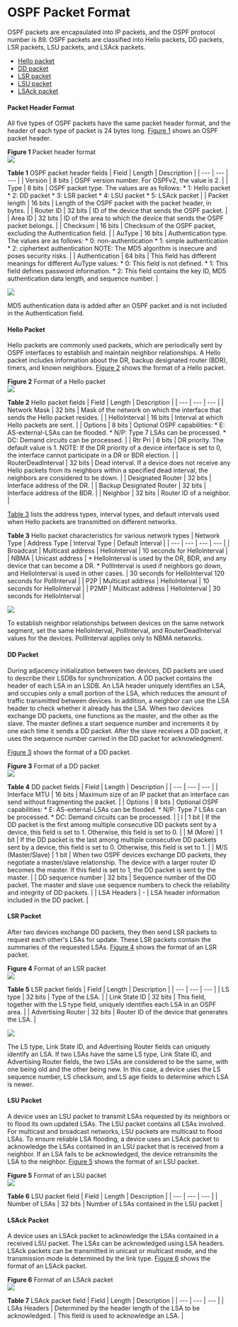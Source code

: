OSPF Packet Format
==================

OSPF packets are encapsulated into IP packets, and the OSPF protocol number is 89. OSPF packets are classified into Hello packets, DD packets, LSR packets, LSU packets, and LSAck packets.

* [Hello packet](#EN-US_CONCEPT_0000001130783220__section_02)
* [DD packet](#EN-US_CONCEPT_0000001130783220__section_03)
* [LSR packet](#EN-US_CONCEPT_0000001130783220__section_04)
* [LSU packet](#EN-US_CONCEPT_0000001130783220__section_05)
* [LSAck packet](#EN-US_CONCEPT_0000001130783220__section_06)

#### Packet Header Format

All five types of OSPF packets have the same packet header format, and the header of each type of packet is 24 bytes long. [Figure 1](#EN-US_CONCEPT_0000001130783220__fig_dc_vrp_ospf_feature_003601) shows an OSPF packet header.

**Figure 1** Packet header format  
![](figure/en-us_image_0000001176663057.png)

**Table 1** OSPF packet header fields
| Field | Length | Description |
| --- | --- | --- |
| Version | 8 bits | OSPF version number. For OSPFv2, the value is 2. |
| Type | 8 bits | OSPF packet type. The values are as follows:   * 1: Hello packet * 2: DD packet * 3: LSR packet * 4: LSU packet * 5: LSAck packet |
| Packet length | 16 bits | Length of the OSPF packet with the packet header, in bytes. |
| Router ID | 32 bits | ID of the device that sends the OSPF packet. |
| Area ID | 32 bits | ID of the area to which the device that sends the OSPF packet belongs. |
| Checksum | 16 bits | Checksum of the OSPF packet, excluding the Authentication field. |
| AuType | 16 bits | Authentication type. The values are as follows:   * 0: non-authentication * 1: simple authentication * 2: ciphertext authentication  NOTE:  The MD5 algorithm is insecure and poses security risks. |
| Authentication | 64 bits | This field has different meanings for different AuType values:   * 0: This field is not defined. * 1: This field defines password information. * 2: This field contains the key ID, MD5 authentication data length, and sequence number. |


![](../public_sys-resources/note_3.0-en-us.png) 

MD5 authentication data is added after an OSPF packet and is not included in the Authentication field.



#### Hello Packet

Hello packets are commonly used packets, which are periodically sent by OSPF interfaces to establish and maintain neighbor relationships. A Hello packet includes information about the DR, backup designated router (BDR), timers, and known neighbors. [Figure 2](#EN-US_CONCEPT_0000001130783220__fig_dc_vrp_ospf_feature_003602) shows the format of a Hello packet.

**Figure 2** Format of a Hello packet  
![](figure/en-us_image_0000001176663055.png)

**Table 2** Hello packet fields
| Field | Length | Description |
| --- | --- | --- |
| Network Mask | 32 bits | Mask of the network on which the interface that sends the Hello packet resides. |
| HelloInterval | 16 bits | Interval at which Hello packets are sent. |
| Options | 8 bits | Optional OSPF capabilities:   * E: AS-external-LSAs can be flooded. * N/P: Type 7 LSAs can be processed. * DC: Demand circuits can be processed. |
| Rtr Pri | 8 bits | DR priority. The default value is 1.  NOTE:  If the DR priority of a device interface is set to 0, the interface cannot participate in a DR or BDR election. |
| RouterDeadInterval | 32 bits | Dead interval. If a device does not receive any Hello packets from its neighbors within a specified dead interval, the neighbors are considered to be down. |
| Designated Router | 32 bits | Interface address of the DR. |
| Backup Designated Router | 32 bits | Interface address of the BDR. |
| Neighbor | 32 bits | Router ID of a neighbor. |

[Table 3](#EN-US_CONCEPT_0000001130783220__tab_dc_vrp_ospf_feature_003603) lists the address types, interval types, and default intervals used when Hello packets are transmitted on different networks.

**Table 3** Hello packet characteristics for various network types
| Network Type | Address Type | Interval Type | Default Interval |
| --- | --- | --- | --- |
| Broadcast | Multicast address | HelloInterval | 10 seconds for HelloInterval |
| NBMA | Unicast address | * HelloInterval is used by the DR, BDR, and any device that can become a DR. * PollInterval is used if neighbors go down, and HelloInterval is used in other cases. | 30 seconds for HelloInterval  120 seconds for PollInterval |
| P2P | Multicast address | HelloInterval | 10 seconds for HelloInterval |
| P2MP | Multicast address | HelloInterval | 30 seconds for HelloInterval |


![](../public_sys-resources/note_3.0-en-us.png) 

To establish neighbor relationships between devices on the same network segment, set the same HelloInterval, PollInterval, and RouterDeadInterval values for the devices. PollInterval applies only to NBMA networks.



#### DD Packet

During adjacency initialization between two devices, DD packets are used to describe their LSDBs for synchronization. A DD packet contains the header of each LSA in an LSDB. An LSA header uniquely identifies an LSA, and occupies only a small portion of the LSA, which reduces the amount of traffic transmitted between devices. In addition, a neighbor can use the LSA header to check whether it already has the LSA. When two devices exchange DD packets, one functions as the master, and the other as the slave. The master defines a start sequence number and increments it by one each time it sends a DD packet. After the slave receives a DD packet, it uses the sequence number carried in the DD packet for acknowledgment.

[Figure 3](#EN-US_CONCEPT_0000001130783220__fig_dc_vrp_ospf_feature_003603) shows the format of a DD packet.

**Figure 3** Format of a DD packet  
![](figure/en-us_image_0000001176663063.png)

**Table 4** DD packet fields
| Field | Length | Description |
| --- | --- | --- |
| Interface MTU | 16 bits | Maximum size of an IP packet that an interface can send without fragmenting the packet. |
| Options | 8 bits | Optional OSPF capabilities:   * E: AS-external-LSAs can be flooded. * N/P: Type 7 LSAs can be processed. * DC: Demand circuits can be processed. |
| I | 1 bit | If the DD packet is the first among multiple consecutive DD packets sent by a device, this field is set to 1. Otherwise, this field is set to 0. |
| M (More) | 1 bit | If the DD packet is the last among multiple consecutive DD packets sent by a device, this field is set to 0. Otherwise, this field is set to 1. |
| M/S (Master/Slave) | 1 bit | When two OSPF devices exchange DD packets, they negotiate a master/slave relationship. The device with a larger router ID becomes the master. If this field is set to 1, the DD packet is sent by the master. |
| DD sequence number | 32 bits | Sequence number of the DD packet. The master and slave use sequence numbers to check the reliability and integrity of DD packets. |
| LSA Headers | - | LSA header information included in the DD packet. |



#### LSR Packet

After two devices exchange DD packets, they then send LSR packets to request each other's LSAs for update. These LSR packets contain the summaries of the requested LSAs. [Figure 4](#EN-US_CONCEPT_0000001130783220__fig_dc_vrp_ospf_feature_003604) shows the format of an LSR packet.

**Figure 4** Format of an LSR packet  
![](figure/en-us_image_0000001130623514.png)

**Table 5** LSR packet fields
| Field | Length | Description |
| --- | --- | --- |
| LS type | 32 bits | Type of the LSA. |
| Link State ID | 32 bits | This field, together with the LS type field, uniquely identifies each LSA in an OSPF area. |
| Advertising Router | 32 bits | Router ID of the device that generates the LSA. |


![](../public_sys-resources/note_3.0-en-us.png) 

The LS type, Link State ID, and Advertising Router fields can uniquely identify an LSA. If two LSAs have the same LS type, Link State ID, and Advertising Router fields, the two LSAs are considered to be the same, with one being old and the other being new. In this case, a device uses the LS sequence number, LS checksum, and LS age fields to determine which LSA is newer.



#### LSU Packet

A device uses an LSU packet to transmit LSAs requested by its neighbors or to flood its own updated LSAs. The LSU packet contains all LSAs involved. For multicast and broadcast networks, LSU packets are multicast to flood LSAs. To ensure reliable LSA flooding, a device uses an LSAck packet to acknowledge the LSAs contained in an LSU packet that is received from a neighbor. If an LSA fails to be acknowledged, the device retransmits the LSA to the neighbor. [Figure 5](#EN-US_CONCEPT_0000001130783220__fig_dc_vrp_ospf_feature_003605) shows the format of an LSU packet.

**Figure 5** Format of an LSU packet  
![](figure/en-us_image_0000001130623516.png)

**Table 6** LSU packet field
| Field | Length | Description |
| --- | --- | --- |
| Number of LSAs | 32 bits | Number of LSAs contained in the LSU packet |



#### LSAck Packet

A device uses an LSAck packet to acknowledge the LSAs contained in a received LSU packet. The LSAs can be acknowledged using LSA headers. LSAck packets can be transmitted in unicast or multicast mode, and the transmission mode is determined by the link type. [Figure 6](#EN-US_CONCEPT_0000001130783220__fig_dc_vrp_ospf_feature_003606) shows the format of an LSAck packet.

**Figure 6** Format of an LSAck packet  
![](figure/en-us_image_0000001176663065.png)

**Table 7** LSAck packet field
| Field | Length | Description |
| --- | --- | --- |
| LSAs Headers | Determined by the header length of the LSA to be acknowledged. | This field is used to acknowledge an LSA. |